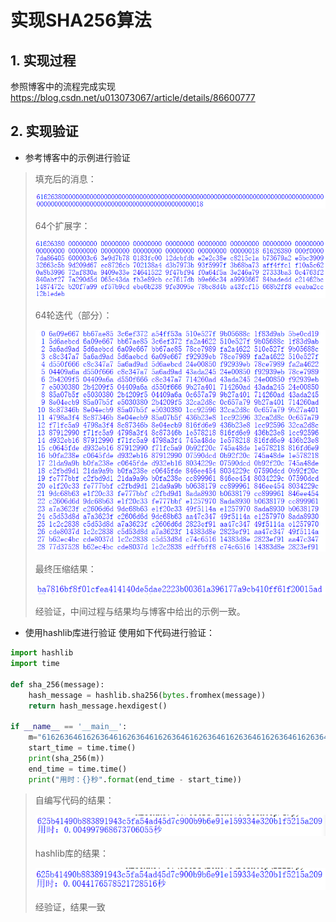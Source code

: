 # 实现SHA256算法
## 1. 实现过程
参照博客中的流程完成实现
https://blog.csdn.net/u013073067/article/details/86600777
## 2. 实现验证
- 参考博客中的示例进行验证
> 填充后的消息：
>
> ![image](./image/1fb15e54-a979-4893-9efa-aec3ed072f85.png)
>
> 64个扩展字：
> 
> ![image](./image/35484de9-7ea9-4971-97d5-cbb2f90481bf.png)
>
> 64轮迭代（部分）：
>
> ![image](./image/6c90b474-6c9a-4dda-ac1e-edf60be95aac.png)
>
> 最终压缩结果：
>
> ![image](./image/0e86d5d8-815e-4b07-9f94-53567a5bd225.png)
>
> 经验证，中间过程与结果均与博客中给出的示例一致。

- 使用hashlib库进行验证
使用如下代码进行验证：
```python
import hashlib
import time

def sha_256(message):
    hash_message = hashlib.sha256(bytes.fromhex(message))
    return hash_message.hexdigest()

if __name__ == '__main__':
    m="61626364616263646162636461626364616263646162636461626364616263646162636461626364616263646162636461626364616263646162636461626364"
    start_time = time.time()
    print(sha_256(m))
    end_time = time.time()
    print("用时：{}秒".format(end_time - start_time))
```
> 自编写代码的结果：
>
> ![image](./image/c46e37ac-7572-4b99-b003-97e1795dd89f.png)
>
> hashlib库的结果：
>
> ![image](./image/ab31aa70-4ca7-4b83-b304-e00adbfd74b2.png)
>
> 经验证，结果一致
